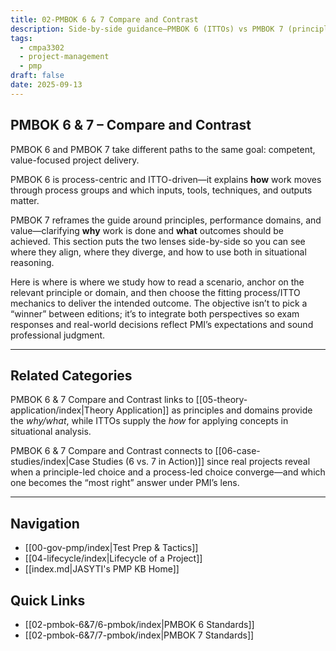 ```yaml
---
title: 02-PMBOK 6 & 7 Compare and Contrast
description: Side-by-side guidance—PMBOK 6 (ITTOs) vs PMBOK 7 (principles/value)—to clarify what PMI expects and how to apply it.
tags:
  - cmpa3302
  - project-management
  - pmp
draft: false
date: 2025-09-13
---
```

## PMBOK 6 & 7 – Compare and Contrast

PMBOK 6 and PMBOK 7 take different paths to the same goal: competent, value-focused project delivery. 

PMBOK 6 is process-centric and ITTO-driven—it explains **how** work moves through process groups and which inputs, tools, techniques, and outputs matter. 

PMBOK 7 reframes the guide around principles, performance domains, and value—clarifying **why** work is done and **what** outcomes should be achieved. This section puts the two lenses side-by-side so you can see where they align, where they diverge, and how to use both in situational reasoning. 

Here is where is where we study how to read a scenario, anchor on the relevant principle or domain, and then choose the fitting process/ITTO mechanics to deliver the intended outcome. The objective isn’t to pick a “winner” between editions; it’s to integrate both perspectives so exam responses and real-world decisions reflect PMI’s expectations and sound professional judgment.

---
## Related Categories
PMBOK 6 & 7 Compare and Contrast links to [[05-theory-application/index|Theory Application]] as principles and domains provide the *why/what*, while ITTOs supply the *how* for applying concepts in situational analysis.

PMBOK 6 & 7 Compare and Contrast connects to [[06-case-studies/index|Case Studies (6 vs. 7 in Action)]] since real projects reveal when a principle-led choice and a process-led choice converge—and which one becomes the “most right” answer under PMI’s lens.

---
## Navigation
- [[00-gov-pmp/index|Test Prep & Tactics]]
- [[04-lifecycle/index|Lifecycle of a Project]]
- [[index.md|JASYTI's PMP KB Home]]
## Quick Links
- [[02-pmbok-6&7/6-pmbok/index|PMBOK 6 Standards]]
- [[02-pmbok-6&7/7-pmbok/index|PMBOK 7 Standards]]

